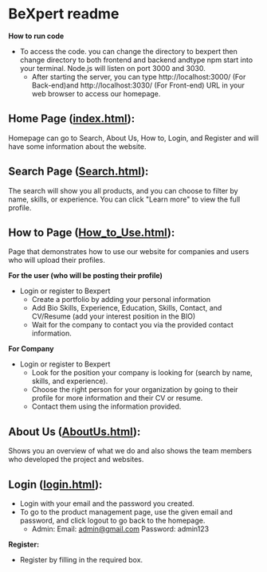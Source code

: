 # BeXpert readme

**How to run code**

- To access the code. you can change the directory to bexpert then change directory to both frontend and backend andtype npm start into your terminal. Node.js will listen on port 3000 and 3030.
  - After starting the server, you can type http://localhost:3000/ (For Back-end)and http://localhost:3030/ (For Front-end) URL in your web browser to access our homepage.

## Home Page ([index.html](https://github.com/buritbest321/BeXpert-Website/blob/main/html/index.html)):

Homepage can go to Search, About Us, How to, Login, and Register and will have some information about the website.

## Search Page ([Search.html](https://github.com/buritbest321/BeXpert-Website/blob/main/html/Serach.html)):

The search will show you all products, and you can choose to filter by name, skills, or experience. You can click "Learn more" to view the full profile.

## How to Page ([How_to_Use.html](https://github.com/buritbest321/BeXpert-Website/blob/main/html/How_to_Use.html)):

Page that demonstrates how to use our website for companies and users who will upload their profiles.

**For the user (who will be posting their profile)**

- Login or register to Bexpert
  - Create a portfolio by adding your personal information
  - Add Bio Skills, Experience, Education, Skills, Contact, and CV/Resume (add your interest position in the BIO)
  - Wait for the company to contact you via the provided contact information.

**For Company**

- Login or register to Bexpert
  - Look for the position your company is looking for (search by name, skills, and experience).
  - Choose the right person for your organization by going to their profile for more information and their CV or resume.
  - Contact them using the information provided.

## About Us ([AboutUs.html](https://github.com/buritbest321/BeXpert-Website/blob/main/html/AboutUs.html)):

Shows you an overview of what we do and also shows the team members who developed the project and websites.

## Login ([login.html](https://github.com/buritbest321/BeXpert-Website/blob/main/html/login.html)):

- Login with your email and the password you created.
- To go to the product management page, use the given email and password, and click logout to go back to the homepage.
  - Admin: Email: admin@gmail.com Password: admin123

**Register:**

- Register by filling in the required box.
